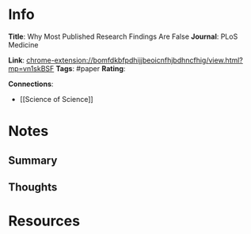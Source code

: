 # Info
**Title**: Why Most Published Research Findings Are False
**Journal**: PLoS Medicine

**Link**: <chrome-extension://bomfdkbfpdhijjbeoicnfhjbdhncfhig/view.html?mp=vn1skBSF>
**Tags**: #paper
**Rating**:

**Connections**:
* [[Science of Science]]


# Notes
## Summary


## Thoughts


# Resources
